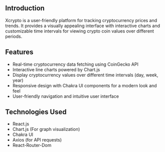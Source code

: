  ## Introduction
Xcrypto is a user-friendly platform for tracking cryptocurrency prices and trends. It provides a visually appealing interface with interactive charts and customizable time intervals for viewing crypto coin values over different periods.

## Features

- Real-time cryptocurrency data fetching using CoinGecko API
- Interactive line charts powered by Chart.js
- Display cryptocurrency values over different time intervals (day, week, year)
- Responsive design with Chakra UI components for a modern look and feel
- User-friendly navigation and intuitive user interface

## Technologies Used

- React.js
- Chart.js (For graph visualization)
- Chakra UI
- Axios (for API requests)
- React-Router-Dom
